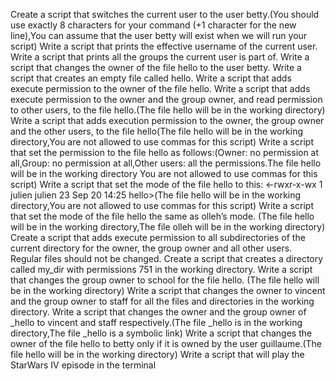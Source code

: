 Create a script that switches the current user to the user betty.(You should use exactly 8 characters for your command (+1 character for the new line),You can assume that the user betty will exist when we will run your script) 
Write a script that prints the effective username of the current user. 
Write a script that prints all the groups the current user is part of. 
Write a script that changes the owner of the file hello to the user betty. 
Write a script that creates an empty file called hello. 
Write a script that adds execute permission to the owner of the file hello. 
Write a script that adds execute permission to the owner and the group owner, and read permission to other users, to the file hello.(The file hello will be in the working directory) 
Write a script that adds execution permission to the owner, the group owner and the other users, to the file hello(The file hello will be in the working directory,You are not allowed to use commas for this script)
Write a script that set the permission to the file hello as follows:(Owner: no permission at all,Group: no permission at all,Other users: all the permissions.The file hello will be in the working directory You are not allowed to use commas for this script) 
Write a script that set the mode of the file hello to this: <-rwxr-x-wx 1 julien julien 23 Sep 20 14:25 hello>(The file hello will be in the working directory,You are not allowed to use commas for this script) 
Write a script that set the mode of the file hello the same as olleh’s mode. (The file hello will be in the working directory,The file olleh will be in the working directory) 
Create a script that adds execute permission to all subdirectories of the current directory for the owner, the group owner and all other users. Regular files should not be changed. 
Create a script that creates a directory called my_dir with permissions 751 in the working directory. Write a script that changes the group owner to school for the file hello. (The file hello will be in the working directory)
Write a script that changes the owner to vincent and the group owner to staff for all the files and directories in the working directory. 
Write a script that changes the owner and the group owner of _hello to vincent and staff respectively.(The file _hello is in the working directory,The file _hello is a symbolic link) 
Write a script that changes the owner of the file hello to betty only if it is owned by the user guillaume.(The file hello will be in the working directory) Write a script that will play the StarWars IV episode in the terminal
